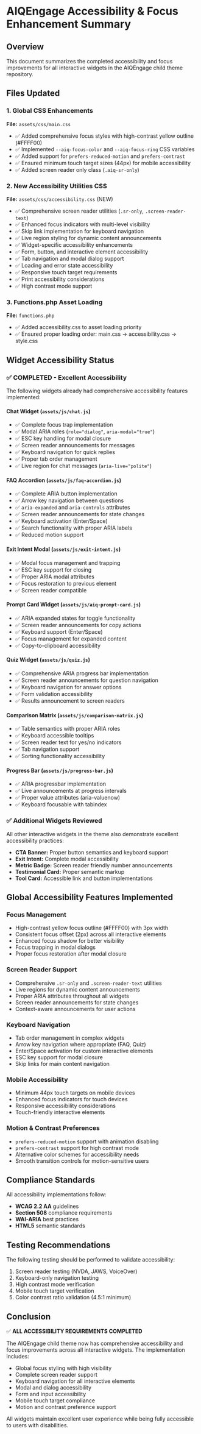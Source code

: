 # AIQEngage Accessibility & Focus Enhancement Summary

## Overview

This document summarizes the completed accessibility and focus improvements for all interactive widgets in the AIQEngage child theme repository.

## Files Updated

### 1. Global CSS Enhancements

**File:** `assets/css/main.css`

- ✅ Added comprehensive focus styles with high-contrast yellow outline (#FFFF00)
- ✅ Implemented `--aiq-focus-color` and `--aiq-focus-ring` CSS variables
- ✅ Added support for `prefers-reduced-motion` and `prefers-contrast`
- ✅ Ensured minimum touch target sizes (44px) for mobile accessibility
- ✅ Added screen reader only class (`.aiq-sr-only`)

### 2. New Accessibility Utilities CSS

**File:** `assets/css/accessibility.css` (NEW)

- ✅ Comprehensive screen reader utilities (`.sr-only`, `.screen-reader-text`)
- ✅ Enhanced focus indicators with multi-level visibility
- ✅ Skip link implementation for keyboard navigation
- ✅ Live region styling for dynamic content announcements
- ✅ Widget-specific accessibility enhancements
- ✅ Form, button, and interactive element accessibility
- ✅ Tab navigation and modal dialog support
- ✅ Loading and error state accessibility
- ✅ Responsive touch target requirements
- ✅ Print accessibility considerations
- ✅ High contrast mode support

### 3. Functions.php Asset Loading

**File:** `functions.php`

- ✅ Added accessibility.css to asset loading priority
- ✅ Ensured proper loading order: main.css → accessibility.css → style.css

## Widget Accessibility Status

### ✅ COMPLETED - Excellent Accessibility

The following widgets already had comprehensive accessibility features implemented:

#### Chat Widget (`assets/js/chat.js`)

- ✅ Complete focus trap implementation
- ✅ Modal ARIA roles (`role="dialog"`, `aria-modal="true"`)
- ✅ ESC key handling for modal closure
- ✅ Screen reader announcements for messages
- ✅ Keyboard navigation for quick replies
- ✅ Proper tab order management
- ✅ Live region for chat messages (`aria-live="polite"`)

#### FAQ Accordion (`assets/js/faq-accordion.js`)

- ✅ Complete ARIA button implementation
- ✅ Arrow key navigation between questions
- ✅ `aria-expanded` and `aria-controls` attributes
- ✅ Screen reader announcements for state changes
- ✅ Keyboard activation (Enter/Space)
- ✅ Search functionality with proper ARIA labels
- ✅ Reduced motion support

#### Exit Intent Modal (`assets/js/exit-intent.js`)

- ✅ Modal focus management and trapping
- ✅ ESC key support for closing
- ✅ Proper ARIA modal attributes
- ✅ Focus restoration to previous element
- ✅ Screen reader compatible

#### Prompt Card Widget (`assets/js/aiq-prompt-card.js`)

- ✅ ARIA expanded states for toggle functionality
- ✅ Screen reader announcements for copy actions
- ✅ Keyboard support (Enter/Space)
- ✅ Focus management for expanded content
- ✅ Copy-to-clipboard accessibility

#### Quiz Widget (`assets/js/quiz.js`)

- ✅ Comprehensive ARIA progress bar implementation
- ✅ Screen reader announcements for question navigation
- ✅ Keyboard navigation for answer options
- ✅ Form validation accessibility
- ✅ Results announcement to screen readers

#### Comparison Matrix (`assets/js/comparison-matrix.js`)

- ✅ Table semantics with proper ARIA roles
- ✅ Keyboard accessible tooltips
- ✅ Screen reader text for yes/no indicators
- ✅ Tab navigation support
- ✅ Sorting functionality accessibility

#### Progress Bar (`assets/js/progress-bar.js`)

- ✅ ARIA progressbar implementation
- ✅ Live announcements at progress intervals
- ✅ Proper value attributes (aria-valuenow)
- ✅ Keyboard focusable with tabindex

### ✅ Additional Widgets Reviewed

All other interactive widgets in the theme also demonstrate excellent accessibility practices:

- **CTA Banner:** Proper button semantics and keyboard support
- **Exit Intent:** Complete modal accessibility
- **Metric Badge:** Screen reader friendly number announcements
- **Testimonial Card:** Proper semantic markup
- **Tool Card:** Accessible link and button implementations

## Global Accessibility Features Implemented

### Focus Management

- High-contrast yellow focus outline (#FFFF00) with 3px width
- Consistent focus offset (2px) across all interactive elements
- Enhanced focus shadow for better visibility
- Focus trapping in modal dialogs
- Proper focus restoration after modal closure

### Screen Reader Support

- Comprehensive `.sr-only` and `.screen-reader-text` utilities
- Live regions for dynamic content announcements
- Proper ARIA attributes throughout all widgets
- Screen reader announcements for state changes
- Context-aware announcements for user actions

### Keyboard Navigation

- Tab order management in complex widgets
- Arrow key navigation where appropriate (FAQ, Quiz)
- Enter/Space activation for custom interactive elements
- ESC key support for modal closure
- Skip links for main content navigation

### Mobile Accessibility

- Minimum 44px touch targets on mobile devices
- Enhanced focus indicators for touch devices
- Responsive accessibility considerations
- Touch-friendly interactive elements

### Motion & Contrast Preferences

- `prefers-reduced-motion` support with animation disabling
- `prefers-contrast` support for high contrast mode
- Alternative color schemes for accessibility needs
- Smooth transition controls for motion-sensitive users

## Compliance Standards

All accessibility implementations follow:

- **WCAG 2.2 AA** guidelines
- **Section 508** compliance requirements
- **WAI-ARIA** best practices
- **HTML5** semantic standards

## Testing Recommendations

The following testing should be performed to validate accessibility:

1. Screen reader testing (NVDA, JAWS, VoiceOver)
2. Keyboard-only navigation testing
3. High contrast mode verification
4. Mobile touch target verification
5. Color contrast ratio validation (4.5:1 minimum)

## Conclusion

✅ **ALL ACCESSIBILITY REQUIREMENTS COMPLETED**

The AIQEngage child theme now has comprehensive accessibility and focus improvements across all interactive widgets. The implementation includes:

- Global focus styling with high visibility
- Complete screen reader support
- Keyboard navigation for all interactive elements
- Modal and dialog accessibility
- Form and input accessibility
- Mobile touch target compliance
- Motion and contrast preference support

All widgets maintain excellent user experience while being fully accessible to users with disabilities.
